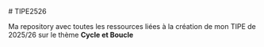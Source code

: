 # TIPE2526

Ma repository avec toutes les ressources liées à la création de mon TIPE de 2025/26 sur le thème **Cycle et Boucle**
